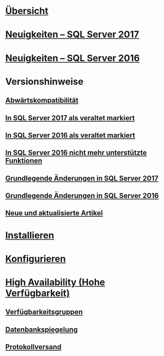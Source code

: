 # [Übersicht](sql-server-database-engine-overview.md) 

# [Neuigkeiten – SQL Server 2017](whats-new-in-sql-server-2017.md)
# [Neuigkeiten – SQL Server 2016](whats-new-in-sql-server-2016.md)


# Versionshinweise
## [Abwärtskompatibilität](sql-server-database-engine-backward-compatibility.md)
## [In SQL Server 2017 als veraltet markiert](deprecated-database-engine-features-in-sql-server-2017.md)
## [In SQL Server 2016 als veraltet markiert](deprecated-database-engine-features-in-sql-server-2016.md)
## [In SQL Server 2016 nicht mehr unterstützte Funktionen](discontinued-database-engine-functionality-in-sql-server-2016.md)
## [Grundlegende Änderungen in SQL Server 2017](breaking-changes-to-database-engine-features-in-sql-server-2017.md)
## [Grundlegende Änderungen in SQL Server 2016](breaking-changes-to-database-engine-features-in-sql-server-2016.md)
## [Neue und aktualisierte Artikel](new-updated-database-engine.md)

# [Installieren](../database-engine/install-windows/installation-for-sql-server-2016.md)
# [Konfigurieren](../database-engine/configure-windows/configure-database-engine-instances-sql-server.md)
# [High Availability (Hohe Verfügbarkeit)](sql-server-business-continuity-dr.md)
## [Verfügbarkeitsgruppen](../database-engine/availability-groups/windows/overview-of-always-on-availability-groups-sql-server.md)
## [Datenbankspiegelung](../database-engine/database-mirroring/the-database-mirroring-endpoint-sql-server.md)
## [Protokollversand](../database-engine/log-shipping/about-log-shipping-sql-server.md)
